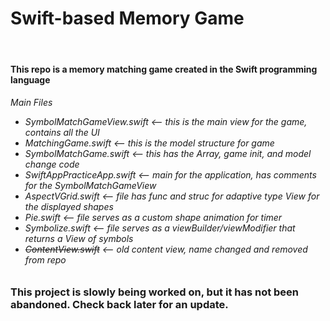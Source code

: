 # Swift-based Memory Game
<br>
<h4>This repo is a memory matching game created in the Swift programming language</h4>

<h6>
Main Files
  <ul>
      <li>SymbolMatchGameView.swift <-- this is the main view for the game, contains all the UI</li>
      <li>MatchingGame.swift <-- this is the model structure for game</li>
      <li>SymbolMatchGame.swift <-- this has the Array, game init, and model change code</li>
      <li>SwiftAppPracticeApp.swift <-- main for the application, has comments for the SymbolMatchGameView</li>
      <li>AspectVGrid.swift <-- file has func and struc for adaptive type View for the displayed shapes </li>
      <li>Pie.swift <-- file serves as a custom shape animation for timer</li>
      <li>Symbolize.swift <-- file serves as a viewBuilder/viewModifier that returns a View of symbols</li>
      <li><s>ContentView.swift</s> <-- old content view, name changed and removed from repo</li>
  </ul>
</h6>

<h3>This project is slowly being worked on, but it has not been abandoned. Check back later for an update. </h3>
